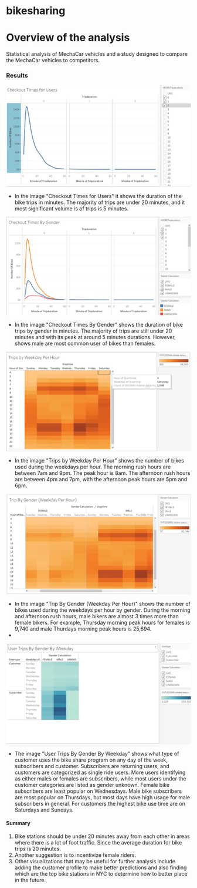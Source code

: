 # bikesharing

# Overview of the analysis

Statistical analysis of MechaCar vehicles and a study designed to compare the MechaCar vehicles to competitors.

### Results

![image1](https://github.com/padilladaniela/bikesharing/blob/main/Resources/Challenge_1.png)

* In the image "Checkout Times for Users" it shows the duration of the bike trips in minutes. The majority of trips are under 20 minutes, and it most significant volume is of trips is 5 minutes.

![image2](https://github.com/padilladaniela/bikesharing/blob/main/Resources/Challenge_2.png)

* In the image "Checkout Times By Gender" shows the duration of bike trips by gender in minutes. The majority of trips are still under 20 minutes and with its peak at around 5 minutes durations. However, shows male are most common user of bikes than females.

![image3](https://github.com/padilladaniela/bikesharing/blob/main/Resources/Challenge_3.png)

* In the image "Trips by Weekday Per Hour" shows the number of bikes used during the weekdays per hour. The morning rush hours are between 7am and 9pm. The peak hour is 8am. The afternoon rush hours are between 4pm and 7pm, with the afternoon peak hours are 5pm and 6pm.

![image4](https://github.com/padilladaniela/bikesharing/blob/main/Resources/Challenge_24png.png)

* In the image "Trip By Gender (Weekday Per Hour)" shows the number of bikes used during the weekdays per hour by gender. During the morning and afternoon rush hours, male bikers are almost 3 times more than female bikers. For example, Thursday morning peak hours for females is 9,740 and male Thurdays morning peak hours is 25,694.
* 
![image4](https://github.com/padilladaniela/bikesharing/blob/main/Resources/Challenge_5.png)

* The image "User Trips By Gender By Weekday" shows what type of customer uses the bike share program on any day of the week, subscribers and customer. Subscribers are returning users, and customers are categorized as single ride users. More users identifying as either males or females are subscribers, while most users under the customer categories are listed as gender unknown. Female bike subscribers are least popular on Wednesdays. Male bike subscribers are most popular on Thursdays, but most days have high usage for male subscribers in general. For customers the highest bike use time are on Saturdays and Sundays.


#### Summary

1. Bike stations should be under 20 minutes away from each other in areas where there is a lot of foot traffic. Since the average duration for bike trips is 20 minutes.
2. Another suggestion is to incentivize female riders.
3. Other visualizations that may be useful for further analysis include adding the customer profile to make better predictions and also finding which are the top bike stations in NYC to determine how to better place in the future.

